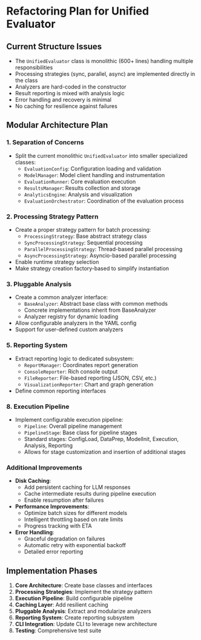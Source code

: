 # Refactoring Plan for Unified Evaluator

## Current Structure Issues
- The `UnifiedEvaluator` class is monolithic (600+ lines) handling multiple responsibilities
- Processing strategies (sync, parallel, async) are implemented directly in the class
- Analyzers are hard-coded in the constructor 
- Result reporting is mixed with analysis logic
- Error handling and recovery is minimal
- No caching for resilience against failures

## Modular Architecture Plan

### 1. Separation of Concerns
- Split the current monolithic `UnifiedEvaluator` into smaller specialized classes:
  - `EvaluationConfig`: Configuration loading and validation
  - `ModelManager`: Model client handling and instrumentation
  - `EvaluationRunner`: Core evaluation execution
  - `ResultsManager`: Results collection and storage
  - `AnalyticsEngine`: Analysis and visualization
  - `EvaluationOrchestrator`: Coordination of the evaluation process

### 2. Processing Strategy Pattern
- Create a proper strategy pattern for batch processing:
  - `ProcessingStrategy`: Base abstract strategy class
  - `SyncProcessingStrategy`: Sequential processing
  - `ParallelProcessingStrategy`: Thread-based parallel processing
  - `AsyncProcessingStrategy`: Asyncio-based parallel processing
- Enable runtime strategy selection
- Make strategy creation factory-based to simplify instantiation

### 3. Pluggable Analysis
- Create a common analyzer interface:
  - `BaseAnalyzer`: Abstract base class with common methods
  - Concrete implementations inherit from BaseAnalyzer
  - Analyzer registry for dynamic loading
- Allow configurable analyzers in the YAML config
- Support for user-defined custom analyzers

### 5. Reporting System
- Extract reporting logic to dedicated subsystem:
  - `ReportManager`: Coordinates report generation
  - `ConsoleReporter`: Rich console output
  - `FileReporter`: File-based reporting (JSON, CSV, etc.)
  - `VisualizationReporter`: Chart and graph generation
- Define common reporting interfaces

### 8. Execution Pipeline
- Implement configurable execution pipeline:
  - `Pipeline`: Overall pipeline management
  - `PipelineStage`: Base class for pipeline stages
  - Standard stages: ConfigLoad, DataPrep, ModelInit, Execution, Analysis, Reporting
  - Allows for stage customization and insertion of additional stages

### Additional Improvements
- **Disk Caching**: 
  - Add persistent caching for LLM responses
  - Cache intermediate results during pipeline execution
  - Enable resumption after failures
- **Performance Improvements**:
  - Optimize batch sizes for different models
  - Intelligent throttling based on rate limits
  - Progress tracking with ETA
- **Error Handling**:
  - Graceful degradation on failures
  - Automatic retry with exponential backoff
  - Detailed error reporting

## Implementation Phases

1. **Core Architecture**: Create base classes and interfaces
2. **Processing Strategies**: Implement the strategy pattern
3. **Execution Pipeline**: Build configurable pipeline
4. **Caching Layer**: Add resilient caching
5. **Pluggable Analysis**: Extract and modularize analyzers
6. **Reporting System**: Create reporting subsystem
7. **CLI Integration**: Update CLI to leverage new architecture
8. **Testing**: Comprehensive test suite